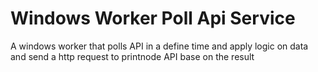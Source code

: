# Windows Worker Poll Api Service
A windows worker that polls API in a define time and apply logic on data and send a http  request to printnode API base on the result
